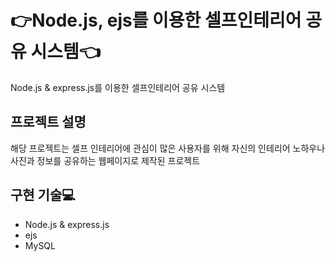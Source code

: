 # :point_right:Node.js, ejs를 이용한 셀프인테리어 공유 시스템:point_left:

Node.js & express.js를 이용한 셀프인테리어 공유 시스템  

## 프로젝트 설명  
해당 프로젝트는 셀프 인테리어에 관심이 많은 사용자를 위해 자신의 인테리어 노하우나 사진과 정보를 공유하는 웹페이지로 제작된 프로젝트

## 구현 기술:computer:
* Node.js & express.js
* ejs
* MySQL
